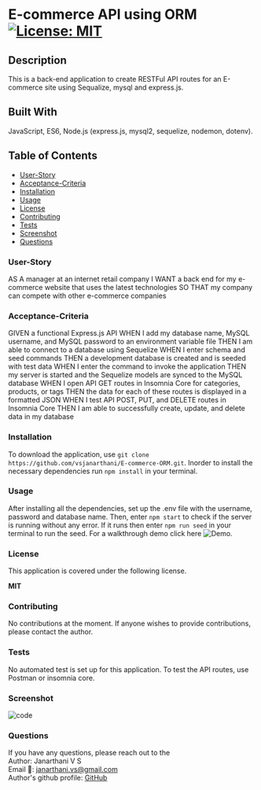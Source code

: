 # E-commerce API using ORM [![License: MIT](https://img.shields.io/badge/License-MIT-yellow.svg)](https://opensource.org/licenses/MIT)

## Description
This is a back-end application to create RESTFul API routes for an E-commerce site using Sequalize, mysql and express.js. 

## Built With
JavaScript, ES6, Node.js (express.js, mysql2, sequelize, nodemon, dotenv).

## Table of Contents
* [User-Story](#User-Story)
* [Acceptance-Criteria](#Acceptance-Criteria)
* [Installation](#Installation)
* [Usage](#Usage)
* [License](#License)
* [Contributing](#Contributing)
* [Tests](#Tests)
* [Screenshot](#Screenshot)
* [Questions](#Questions)

### User-Story
AS A manager at an internet retail company
I WANT a back end for my e-commerce website that uses the latest technologies
SO THAT my company can compete with other e-commerce companies

### Acceptance-Criteria
GIVEN a functional Express.js API
WHEN I add my database name, MySQL username, and MySQL password to an environment variable file
THEN I am able to connect to a database using Sequelize
WHEN I enter schema and seed commands
THEN a development database is created and is seeded with test data
WHEN I enter the command to invoke the application
THEN my server is started and the Sequelize models are synced to the MySQL database
WHEN I open API GET routes in Insomnia Core for categories, products, or tags
THEN the data for each of these routes is displayed in a formatted JSON
WHEN I test API POST, PUT, and DELETE routes in Insomnia Core
THEN I am able to successfully create, update, and delete data in my database
### Installation
To download the application, use 
```git clone https://github.com/vsjanarthani/E-commerce-ORM.git```. 
Inorder to install the necessary dependencies run 
```npm install``` 
in your terminal. 

### Usage
After installing all the dependencies, set up the .env file with the username, password and database name. Then, enter 
```npm start``` 
to check if the server is running without any error. If it runs then enter
```npm run seed``` 
in your terminal to run the seed. For a walkthrough demo click here ![Demo](https://drive.google.com/file/d/1TGY48-3jJEzJCVjQ_0HrmVJVoyCzF-6p/view?usp=sharing).

### License
This application is covered under the following license. 

**MIT**

### Contributing 
No contributions at the moment. If anyone wishes to provide contributions, please contact the author.

### Tests
No automated test is set up for this application. To test the API routes, use Postman or insomnia core.

### Screenshot
![code](./assets/postman-image.png)
### Questions
If you have any questions, please reach out to the<br>
Author: Janarthani V S <br>
Email 📧: janarthani.vs@gmail.com <br>
Author's github profile: [GitHub](https://github.com/vsjanarthani)
